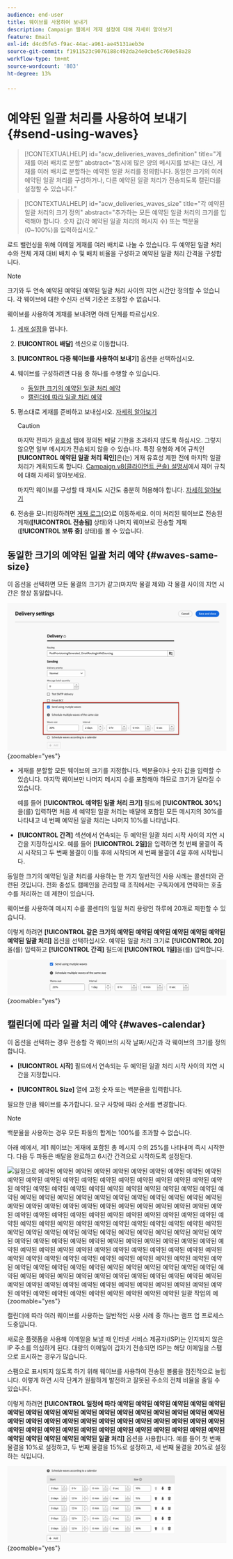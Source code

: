 ```yaml
---
audience: end-user
title: 웨이브를 사용하여 보내기
description: Campaign 웹에서 게재 설정에 대해 자세히 알아보기
feature: Email
exl-id: d4cd5fe5-f9ac-44ac-a961-ae45131aeb3e
source-git-commit: f1911523c9076188c492da24e0cbe5c760e58a28
workflow-type: tm+mt
source-wordcount: '803'
ht-degree: 13%

---
```


# 예약된 일괄 처리를 사용하여 보내기 {#send-using-waves}

>[!CONTEXTUALHELP]
>id="acw_deliveries_waves_definition"
>title="게재를 여러 배치로 분할"
>abstract="동시에 많은 양의 메시지를 보내는 대신, 게재를 여러 배치로 분할하는 예약된 일괄 처리를 정의합니다. 동일한 크기의 여러 예약된 일괄 처리를 구성하거나, 다른 예약된 일괄 처리가 전송되도록 캘린더를 설정할 수 있습니다."

>[!CONTEXTUALHELP]
>id="acw_deliveries_waves_size"
>title="각 예약된 일괄 처리의 크기 정의"
>abstract="추가하는 모든 예약된 일괄 처리의 크기를 입력해야 합니다. 숫자 값(각 예약된 일괄 처리의 메시지 수) 또는 백분율(0~100%)을 입력하십시오."

로드 밸런싱을 위해 이메일 게재를 여러 배치로 나눌 수 있습니다. 두 예약된 일괄 처리 수와 전체 게재 대비 배치 수 및 배치 비율을 구성하고 예약된 일괄 처리 간격을 구성합니다.

>[!NOTE]
>
>크기와 두 연속 예약된 예약된 예약된 일괄 처리 사이의 지연 시간만 정의할 수 있습니다. 각 웨이브에 대한 수신자 선택 기준은 조정할 수 없습니다.

웨이브를 사용하여 게재를 보내려면 아래 단계를 따르십시오.

1. [게재 설정](delivery-settings.md#retries)을 엽니다.

1. **[!UICONTROL 배달]** 섹션으로 이동합니다.

1. **[!UICONTROL 다중 웨이브를 사용하여 보내기]** 옵션을 선택하십시오.

1. 웨이브를 구성하려면 다음 중 하나를 수행할 수 있습니다.

   * [동일한 크기의 예약된 일괄 처리 예약](#waves-same-size)
   * [캘린더에 따라 일괄 처리 예약](#waves-calendar)

1. 평소대로 게재를 준비하고 보내십시오. [자세히 알아보기](../msg/gs-deliveries.md)

   >[!CAUTION]
   >
   >마지막 전파가 [유효성](delivery-settings.md#validity) 탭에 정의된 배달 기한을 초과하지 않도록 하십시오. 그렇지 않으면 일부 메시지가 전송되지 않을 수 있습니다. 특정 유형화 제어 규칙인 **[!UICONTROL 예약된 일괄 처리 확인]**&#x200B;은(는) 게재 유효성 제한 전에 마지막 일괄 처리가 계획되도록 합니다. [Campaign v8(클라이언트 콘솔) 설명서](https://experienceleague.adobe.com/docs/campaign/automation/campaign-optimization/control-rules.html?lang=ko)에서 제어 규칙에 대해 자세히 알아보세요.
   >
   >마지막 웨이브를 구성할 때 재시도 시간도 충분히 허용해야 합니다. [자세히 알아보기](delivery-settings.md#retries)

1. 전송을 모니터링하려면 [게재 로그](../monitor/delivery-logs.md)(으)로 이동하세요. 이미 처리된 웨이브로 전송된 게재(**[!UICONTROL 전송됨]** 상태)와 나머지 웨이브로 전송할 게재(**[!UICONTROL 보류 중]** 상태)를 볼 수 있습니다.

## 동일한 크기의 예약된 일괄 처리 예약 {#waves-same-size}

이 옵션을 선택하면 모든 물결의 크기가 같고(마지막 물결 제외) 각 물결 사이의 지연 시간은 항상 동일합니다.

![크기가 같은 파동의 예](assets/waves-same-size.png){zoomable="yes"}

* 게재를 분할할 모든 웨이브의 크기를 지정합니다. 백분율이나 숫자 값을 입력할 수 있습니다. 마지막 웨이브만 나머지 메시지 수를 포함해야 하므로 크기가 달라질 수 있습니다.

  예를 들어 **[!UICONTROL 예약된 일괄 처리 크기]** 필드에 **[!UICONTROL 30%]**&#x200B;을(를) 입력하면 처음 세 예약된 일괄 처리는 배달에 포함된 모든 메시지의 30%를 나타내고 네 번째 예약된 일괄 처리는 나머지 10%를 나타냅니다.

* **[!UICONTROL 간격]** 섹션에서 연속되는 두 예약된 일괄 처리 시작 사이의 지연 시간을 지정하십시오. 예를 들어 **[!UICONTROL 2일]**&#x200B;을 입력하면 첫 번째 물결이 즉시 시작되고 두 번째 물결이 이틀 후에 시작되며 세 번째 물결이 4일 후에 시작됩니다.

동일한 크기의 예약된 일괄 처리를 사용하는 한 가지 일반적인 사용 사례는 콜센터와 관련된 것입니다. 전화 충성도 캠페인을 관리할 때 조직에서는 구독자에게 연락하는 호출 수를 처리하는 데 제한이 있습니다.

웨이브를 사용하여 메시지 수를 콜센터의 일일 처리 용량인 하루에 20개로 제한할 수 있습니다.

이렇게 하려면 **[!UICONTROL 같은 크기의 예약된 예약된 예약된 예약된 예약된 예약된 예약된 일괄 처리]** 옵션을 선택하십시오. 예약된 일괄 처리 크기로 **[!UICONTROL 20]**&#x200B;을(를) 입력하고 **[!UICONTROL 간격]** 필드에 **[!UICONTROL 1일]**&#x200B;을(를) 입력합니다.

![콜센터 처리를 위한 웨이브의 예](assets/waves-call-center.png){zoomable="yes"}

## 캘린더에 따라 일괄 처리 예약 {#waves-calendar}

이 옵션을 선택하는 경우 전송할 각 웨이브의 시작 날짜/시간과 각 웨이브의 크기를 정의합니다.

* **[!UICONTROL 시작]** 필드에서 연속되는 두 예약된 일괄 처리 시작 사이의 지연 시간을 지정합니다.

* **[!UICONTROL Size]** 열에 고정 숫자 또는 백분율을 입력합니다.

필요한 만큼 웨이브를 추가합니다. 요구 사항에 따라 순서를 변경합니다.

>[!NOTE]
>
>백분율을 사용하는 경우 모든 파동의 합계는 100%를 초과할 수 없습니다.

아래 예에서, 제1 웨이브는 게재에 포함된 총 메시지 수의 25%를 나타내며 즉시 시작한다. 다음 두 파동은 배달을 완료하고 6시간 간격으로 시작하도록 설정된다.

![일정으로 예약된 예약된 예약된 예약된 예약된 예약된 예약된 예약된 예약된 예약된 예약된 예약된 예약된 예약된 예약된 예약된 예약된 예약된 예약된 예약된 예약된 예약된 예약된 예약된 예약된 예약된 예약된 예약된 예약된 예약된 예약된 예약된 예약된 예약된 예약된 예약된 예약된 예약된 예약된 예약된 예약된 예약된 예약된 예약된 예약된 예약된 예약된 예약된 예약된 예약된 예약된 예약된 예약된 예약된 예약된 예약된 예약된 예약된 예약된 예약된 예약된 예약된 예약된 예약된 예약된 예약된 예약된 예약된 예약된 예약된 예약된 예약된 예약된 예약된 예약된 예약된 예약된 예약된 예약된 예약된 예약된 예약된 예약된 예약된 예약된 예약된 예약된 예약된 예약된 예약된 예약된 예약된 예약된 예약된 예약된 예약된 예약된 예약된 예약된 예약된 예약된 예약된 예약된 예약된 예약된 예약된 예약된 예약된 예약된 예약된 예약된 예약된 예약된 예약된 예약된 예약된 예약된 예약된 예약된 예약된 예약된 예약된 예약된 예약된 예약된 예약된 예약된 예약된 예약된 예약된 예약된 예약된 예약된 예약된 예약된 예약된 예약된 예약된 예약된 예약된 예약된 예약된 예약된 예약된 예약된 예약된 예약된 예약된 예약된 예약된 예약된 예약된 예약된 예약된 예약된 예약된 예약된 예약된 예약된 예약된 예약된 예약된 예약된 예약된 예약된 예약된 예약된 예약된 예약된 예약된 예약된 일괄 작업의 예](assets/waves-calendar.png){zoomable="yes"}

캘린더에 따라 여러 웨이브를 사용하는 일반적인 사용 사례 중 하나는 램프 업 프로세스 도중입니다.

새로운 플랫폼을 사용해 이메일을 보낼 때 인터넷 서비스 제공자(ISP)는 인지되지 않은 IP 주소를 의심하게 된다. 대량의 이메일이 갑자기 전송되면 ISP는 해당 이메일을 스팸으로 표시하는 경우가 많습니다.

스팸으로 표시되지 않도록 하기 위해 웨이브를 사용하여 전송된 볼륨을 점진적으로 늘립니다. 이렇게 하면 시작 단계가 원활하게 발전하고 잘못된 주소의 전체 비율을 줄일 수 있습니다.

이렇게 하려면 **[!UICONTROL 일정에 따라 예약된 예약된 예약된 예약된 예약된 예약된 예약된 예약된 예약된 예약된 예약된 예약된 예약된 예약된 예약된 예약된 예약된 예약된 예약된 예약된 예약된 예약된 예약된 예약된 예약된 예약된 예약된 예약된 예약된 예약된 예약된 예약된 예약된 예약된 예약된 예약된 예약된 예약된 예약된 예약된 예약된 예약된 예약된 예약된 예약된 예약된 예약된 일괄 처리]** 옵션을 사용합니다. 예를 들어 첫 번째 물결을 10%로 설정하고, 두 번째 물결을 15%로 설정하고, 세 번째 물결을 20%로 설정하는 식입니다.

![램프 업 프로세스용 웨이브의 예](assets/waves-ramp-up.png){zoomable="yes"}